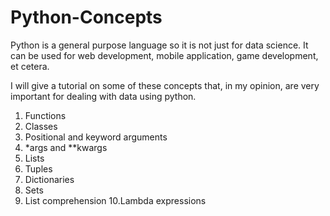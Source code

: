 # Python-Concepts

Python is a general purpose language so it is not just for data science. It can be used for web
development, mobile application, game development, et cetera.

I will give a tutorial on some of these concepts that, in my opinion, are very important for dealing with data using python.

1. Functions
2. Classes
3. Positional and keyword arguments
4. *args and **kwargs
5. Lists
6. Tuples
7. Dictionaries
8. Sets
9. List comprehension
10.Lambda expressions
